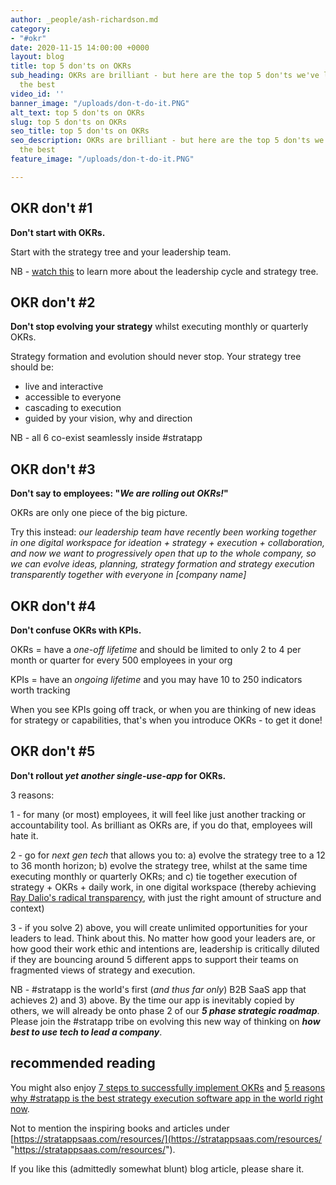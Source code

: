 ```yaml
---
author: _people/ash-richardson.md
category:
- "#okr"
date: 2020-11-15 14:00:00 +0000
layout: blog
title: top 5 don'ts on OKRs
sub_heading: OKRs are brilliant - but here are the top 5 don'ts we've learnt from
  the best
video_id: ''
banner_image: "/uploads/don-t-do-it.PNG"
alt_text: top 5 don'ts on OKRs
slug: top 5 don'ts on OKRs
seo_title: top 5 don'ts on OKRs
seo_description: OKRs are brilliant - but here are the top 5 don'ts we've learnt from
  the best
feature_image: "/uploads/don-t-do-it.PNG"

---
```

## OKR don't #1

**Don't start with OKRs.**

Start with the strategy tree and your leadership team.

NB - [watch this](https://youtu.be/DqsXkZs75Lk "the leadership cycle") to learn more about the leadership cycle and strategy tree.

## OKR don't #2

**Don't stop evolving your strategy** whilst executing monthly or quarterly OKRs.

Strategy formation and evolution should never stop.  Your strategy tree should be:

* live and interactive
* accessible to everyone
* cascading to execution
* guided by your vision, why and direction

NB - all 6 co-exist seamlessly inside #stratapp

## OKR don't #3

**Don't say to employees: "_We are rolling out OKRs!_"**

OKRs are only one piece of the big picture.

Try this instead: _our leadership team have recently been working together in one digital workspace for ideation + strategy + execution + collaboration, and now we want to progressively open that up to the whole company, so we can evolve ideas, planning, strategy formation and strategy execution transparently together with everyone in \[company name\]_

## OKR don't #4

**Don't confuse OKRs with KPIs.**

OKRs = have a _one-off lifetime_ and should be limited to only 2 to 4 per month or quarter for every 500 employees in your org

KPIs = have an _ongoing lifetime_ and you may have 10 to 250 indicators worth tracking

When you see KPIs going off track, or when you are thinking of new ideas for strategy or capabilities, that's when you introduce OKRs - to get it done!

## OKR don't #5

**Don't rollout _yet another single-use-app_ for OKRs.**

3 reasons:

1 - for many (or most) employees, it will feel like just another tracking or accountability tool.  As brilliant as OKRs are, if you do that, employees will hate it.

2 - go for _next gen tech_ that allows you to: a) evolve the strategy tree to a 12 to 36 month horizon; b) evolve the strategy tree, whilst at the same time executing monthly or quarterly OKRs; and c) tie together execution of strategy + OKRs + daily work, in one digital workspace (thereby achieving [Ray Dalio's radical transparency](https://stratappsaas.com/blog/radical-transparency/ "Ray Dalio's radical transparency"), with just the right amount of structure and context)

3 - if you solve 2) above, you will create unlimited opportunities for your leaders to lead.  Think about this.  No matter how good your leaders are, or how good their work ethic and intentions are, leadership is critically diluted if they are bouncing around 5 different apps to support their teams on fragmented views of strategy and execution.

NB - #stratapp is the world's first (_and thus far only_) B2B SaaS app that achieves 2) and 3) above.  By the time our app is inevitably copied by others, we will already be onto phase 2 of our **_5 phase strategic roadmap_**.  Please join the #stratapp tribe on evolving this new way of thinking on **_how best to use tech to lead a company_**.

## recommended reading

You might also enjoy [7 steps to successfully implement OKRs]() and [5 reasons why #stratapp is the best strategy execution software app in the world right now](https://stratappsaas.com/blog/best-strategy-execution-software-app/ "best strategy execution software app").

Not to mention the inspiring books and articles under [https://stratappsaas.com/resources/](https://stratappsaas.com/resources/ "https://stratappsaas.com/resources/").

If you like this (admittedly somewhat blunt) blog article, please share it.